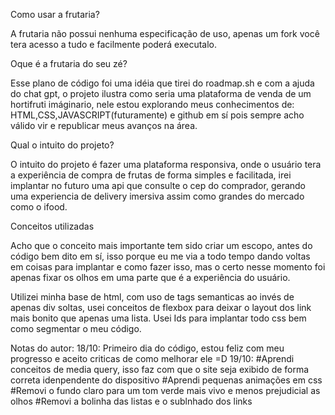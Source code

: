 Como usar a frutaria?

A frutaria não possui nenhuma especificação de uso, apenas um fork você tera acesso a tudo e facilmente poderá executalo.


Oque é a frutaria do seu zé?

Esse plano de código foi uma idéia que tirei do roadmap.sh e com a ajuda do chat gpt, o projeto ilustra como seria uma plataforma de venda de um hortifruti imáginario, nele estou explorando meus conhecimentos de:
HTML,CSS,JAVASCRIPT(futuramente) e github em sí pois sempre acho válido vir e republicar meus avanços na área.

Qual o intuito do projeto?

O intuito do projeto é fazer uma plataforma responsiva, onde o usuário tera a experiência de compra de frutas de forma simples e facilitada, irei implantar no futuro uma api que consulte o cep do comprador, gerando uma experiencia de delivery imersiva assim como grandes
do mercado como o ifood.

Conceitos utilizadas

Acho que o conceito mais importante tem sido criar um escopo, antes do código bem dito em sí, isso porque eu me via a todo tempo dando voltas em coisas para implantar e como fazer isso, mas o certo nesse momento foi apenas fixar os olhos em uma parte que é a experiência
do usuário.

Utilizei minha base de html, com uso de tags semanticas ao invés de apenas div soltas, usei conceitos de flexbox para deixar o layout dos link mais bonito que apenas uma lista. Usei Ids para implantar todo css bem como segmentar o meu código.

Notas do autor:
18/10: Primeiro dia do código, estou feliz com meu progresso e aceito criticas de como melhorar ele =D
19/10: 
#Aprendi conceitos de media query, isso faz com que o site seja exibido de forma correta idenpendente do dispositivo
#Aprendi pequenas animações em css
#Removi o fundo claro para um tom verde mais vivo e menos prejudicial as olhos
#Removi a bolinha das listas e o sublnhado dos links
